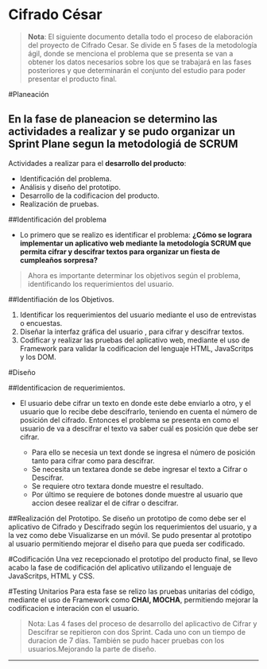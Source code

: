 # Cifrado César
> **Nota**: El siguiente documento detalla todo el proceso de elaboración del proyecto de Cifrado Cesar. Se divide en 5 fases de la metodología ágil, donde se menciona el problema que se presenta se van a obtener los datos necesarios sobre los que se trabajará en las fases posteriores y que determinarán el conjunto del estudio para poder presentar el producto final.



#Planeación

En la fase de planeacion se determino las actividades a realizar y se pudo organizar un **Sprint Plane** 
segun la metodologiá de SCRUM
--------------------

Actividades a realizar para el **desarrollo del producto**:
+ Identificación del problema.
+ Análisis y diseño del prototipo.
+ Desarrollo de la codificacion del producto.
+ Realización de pruebas.


##Identificación del problema
* Lo primero que se realizo es identificar el problema: **¿Cómo se lograra implementar un aplicativo web mediante la metodología SCRUM que permita cifrar y descifrar textos para organizar un fiesta de cumpleaños sorpresa?**
 
 > Ahora es importante determinar los objetivos según el problema, identificando los requerimientos del usuario. 

 ##Identifiación de los Objetivos.
  1. Identificar los requerimientos del usuario mediante el uso de entrevistas o encuestas.
  2. Diseñar la interfaz gráfica del usuario , para cifrar y descifrar textos.
  3. Codificar y realizar las pruebas del aplicativo web, mediante el uso de Framework para validar la codificacion 
     del lenguaje HTML, JavaScritps y los DOM.  


#Diseño

##Identificacion de requerimientos.
  *  El usuario debe cifrar un texto en donde este debe enviarlo a otro, y el usuario que lo recibe debe descifrarlo, 
     teniendo en cuenta el número de posición del cifrado. Entonces el problema se presenta en como el usuario de va a descifrar el texto va saber cuál es posición que debe ser cifrar. 

     + Para ello se necesia un text donde se ingresa el número de posición tanto para cifrar como para descifrar.
     + Se necesita un textarea donde se debe ingresar el texto a Cifrar o Descifrar.
     + Se requiere otro textara donde muestre el resultado.
     + Por último se requiere de botones donde muestre al usuario que accion desee realizar el de cifrar o descifrar.

##Realización del Prototipo.
 Se diseño un prototipo de como debe ser el aplicativo de Cifrado y Descifrado según los requerimientos del usuario, y a la vez como debe Visualizarse en un móvil. Se pudo presentar al prototipo al usuario permitiendo mejorar el diseño para que pueda ser codificado.

#Codificación 
Una vez recepcionado el prototipo del producto final, se llevo acabo la fase de codificación del aplicativo utilizando el lenguaje de JavaScritps, HTML y CSS.

#Testing Unitarios 
Para esta fase se relizo  las pruebas unitarias del código, mediante el uso de Framework como **CHAI, MOCHA**, permitiendo mejorar la codificacion e interación con el usuario. 

>Nota: Las 4 fases del proceso de desarrollo del aplicactivo de Cifrar y Descifrar se repitieron con dos Sprint. Cada uno con un tiempo de duracion de 7 días. También se pudo hacer pruebas con los usuarios.Mejorando la parte de diseño.


***


